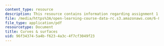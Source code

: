 ```yaml
---
content_type: resource
description: This resource contains information regarding assignment 1.
file: /media/https%3A/open-learning-course-data-rc.s3.amazonaws.com/6-837-computer-graphics-fall-2012/96f343745a4bf6234a3c4f7cf3049f23_MIT6_837F12_assn1.pdf
file_type: application/pdf
resourcetype: Document
title: Curves & surfaces
uid: 96f34374-5a4b-f623-4a3c-4f7cf3049f23
---
```

